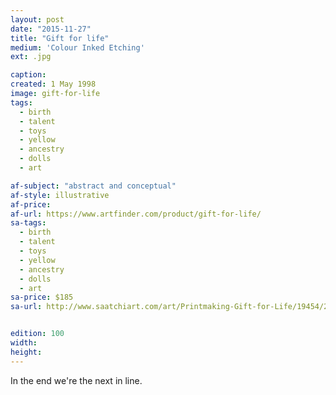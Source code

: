 ```yaml
---
layout: post
date: "2015-11-27"
title: "Gift for life"
medium: 'Colour Inked Etching'
ext: .jpg

caption:
created: 1 May 1998
image: gift-for-life
tags:
  - birth
  - talent
  - toys
  - yellow
  - ancestry
  - dolls
  - art

af-subject: "abstract and conceptual"
af-style: illustrative
af-price:
af-url: https://www.artfinder.com/product/gift-for-life/
sa-tags:
  - birth
  - talent
  - toys
  - yellow
  - ancestry
  - dolls
  - art
sa-price: $185
sa-url: http://www.saatchiart.com/art/Printmaking-Gift-for-Life/19454/2232322/view


edition: 100
width:
height:
---
```


In the end we're the next in line.
